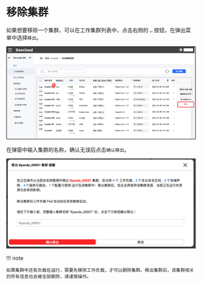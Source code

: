 # 移除集群

如果想要移除一个集群，可以在工作集群列表中，点击右侧的 `…` 按钮，在弹出菜单中选择`移出`。

![removal](../images/removecl01.png)

在弹窗中输入集群的名称，确认无误后点击`确认移出`。

![removal](../images/removecl02.png)

!!! note

    如果集群中还有负载在运行，需要先移除工作负载，才可以删除集群。移出集群后，该集群相关的所有信息也会被全部删除，请谨慎操作。
